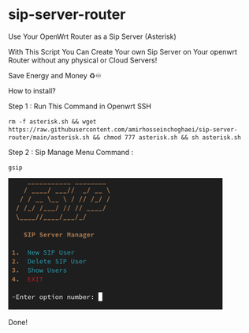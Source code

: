 # sip-server-router
Use Your OpenWrt Router as a Sip Server (Asterisk)

With This Script You Can Create Your own Sip Server on Your openwrt Router without any physical or Cloud Servers! 

Save Energy and Money ♻️♾️

How to install? 

Step 1 : Run This Command in Openwrt SSH
```
rm -f asterisk.sh && wget https://raw.githubusercontent.com/amirhosseinchoghaei/sip-server-router/main/asterisk.sh && chmod 777 asterisk.sh && sh asterisk.sh
```

Step 2 : Sip Manage Menu Command :

```
gsip
```

![This is an image](Asterisk.png)


Done!
